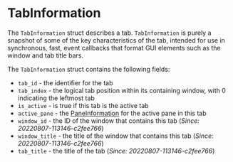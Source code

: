 # TabInformation

The `TabInformation` struct describes a tab.  `TabInformation` is purely a
snapshot of some of the key characteristics of the tab, intended for use in
synchronous, fast, event callbacks that format GUI elements such as the window
and tab title bars.

The `TabInformation` struct contains the following fields:

* `tab_id` - the identifier for the tab
* `tab_index` - the logical tab position within its containing window, with 0 indicating the leftmost tab
* `is_active` - is true if this tab is the active tab
* `active_pane` - the [PaneInformation](PaneInformation.md) for the active pane in this tab
* `window_id` - the ID of the window that contains this tab (*Since: 20220807-113146-c2fee766*)
* `window_title` - the title of the window that contains this tab (*Since: 20220807-113146-c2fee766*)
* `tab_title` - the title of the tab (*Since: 20220807-113146-c2fee766*)


